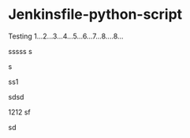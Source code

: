 # Jenkinsfile-python-script

Testing 1...2...3...4...5...6...7...8....8...

sssss
s


s

ss1

sdsd


1212
sf

sd